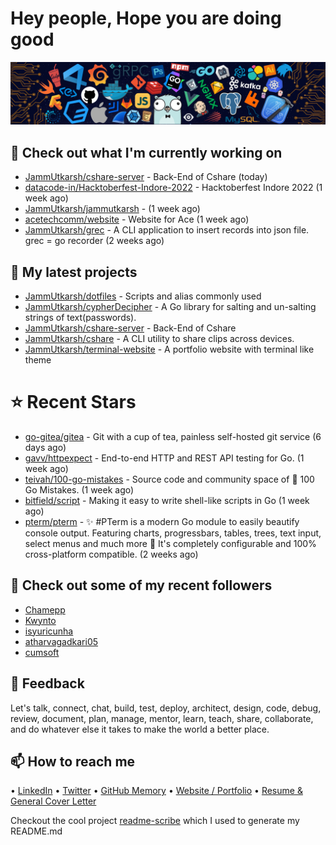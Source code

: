 # Hey people, Hope you are doing good

![Image](https://github.com/JammUtkarsh/jammutkarsh/blob/main/github-banner.png?raw=true)

## 👷 Check out what I'm currently working on

- [JammUtkarsh/cshare-server](https://github.com/JammUtkarsh/cshare-server) - Back-End of Cshare (today)
- [datacode-in/Hacktoberfest-Indore-2022](https://github.com/datacode-in/Hacktoberfest-Indore-2022) - Hacktoberfest Indore 2022 (1 week ago)
- [JammUtkarsh/jammutkarsh](https://github.com/JammUtkarsh/jammutkarsh) -  (1 week ago)
- [acetechcomm/website](https://github.com/acetechcomm/website) - Website for Ace (1 week ago)
- [JammUtkarsh/grec](https://github.com/JammUtkarsh/grec) - A CLI application to insert records into json file. grec = go recorder (2 weeks ago)

## 🌱 My latest projects

- [JammUtkarsh/dotfiles](https://github.com/JammUtkarsh/dotfiles) - Scripts and alias commonly used
- [JammUtkarsh/cypherDecipher](https://github.com/JammUtkarsh/cypherDecipher) - A Go library for salting and un-salting strings of text(passwords).
- [JammUtkarsh/cshare-server](https://github.com/JammUtkarsh/cshare-server) - Back-End of Cshare
- [JammUtkarsh/cshare](https://github.com/JammUtkarsh/cshare) - A CLI utility to share clips across devices.
- [JammUtkarsh/terminal-website](https://github.com/JammUtkarsh/terminal-website) - A portfolio website with terminal like theme

# ⭐ Recent Stars

- [go-gitea/gitea](https://github.com/go-gitea/gitea) - Git with a cup of tea, painless self-hosted git service (6 days ago)
- [gavv/httpexpect](https://github.com/gavv/httpexpect) - End-to-end HTTP and REST API testing for Go. (1 week ago)
- [teivah/100-go-mistakes](https://github.com/teivah/100-go-mistakes) - Source code and community space of 📖 100 Go Mistakes. (1 week ago)
- [bitfield/script](https://github.com/bitfield/script) - Making it easy to write shell-like scripts in Go (1 week ago)
- [pterm/pterm](https://github.com/pterm/pterm) - ✨ #PTerm is a modern Go module to easily beautify console output. Featuring charts, progressbars, tables, trees, text input, select menus and much more 🚀 It&#39;s completely configurable and 100% cross-platform compatible. (2 weeks ago)

## 👯 Check out some of my recent followers

- [Chamepp](https://github.com/Chamepp)
- [Kwynto](https://github.com/Kwynto)
- [isyuricunha](https://github.com/isyuricunha)
- [atharvagadkari05](https://github.com/atharvagadkari05)
- [cumsoft](https://github.com/cumsoft)

## 💬 Feedback

Let's talk, connect, chat, build, test, deploy, architect, design, code, debug, review, document, plan, manage, mentor, learn, teach, share, collaborate, and do whatever else it takes to make the world a better place.

## 📫 How to reach me

  &bullet; [LinkedIn](https://www.linkedin.com/in/5utkarshc/)
  &bullet; [Twitter](https://twitter.com/JammUtkarsh)
  &bullet; [GitHub Memory](https://githubmemory.com/@JammUtkarsh)
  &bullet; [Website / Portfolio](https://utkarshchourasia.in/)
  &bullet; [Resume & General Cover Letter](https://drive.google.com/drive/folders/1ci7ngCK4trDgoGHongJxUamzC4hm0AqE?usp=sharing)

Checkout the cool project [readme-scribe](https://github.com/muesli/readme-scribe) which I used to generate my README.md
